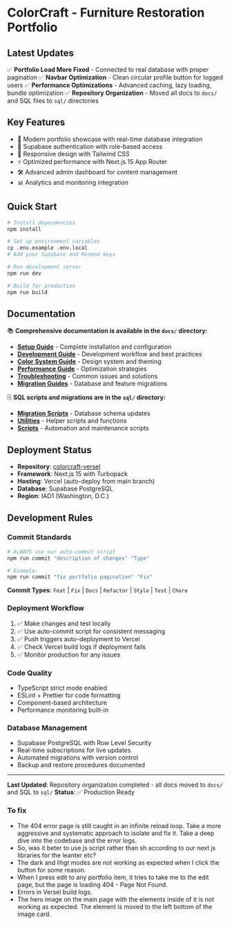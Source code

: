 # ColorCraft - Furniture Restoration Portfolio

## **Latest Updates**

✅ **Portfolio Load More Fixed** - Connected to real database with proper pagination
✅ **Navbar Optimization** - Clean circular profile button for logged users
✅ **Performance Optimizations** - Advanced caching, lazy loading, bundle optimization
✅ **Repository Organization** - Moved all docs to `docs/` and SQL files to `sql/` directories

## **Key Features**

- 🎨 Modern portfolio showcase with real-time database integration
- 🔐 Supabase authentication with role-based access
- 📱 Responsive design with Tailwind CSS
- ⚡ Optimized performance with Next.js 15 App Router
- 🛠️ Advanced admin dashboard for content management
- 📊 Analytics and monitoring integration

## **Quick Start**

```bash
# Install dependencies
npm install

# Set up environment variables
cp .env.example .env.local
# Add your Supabase and Resend keys

# Run development server
npm run dev

# Build for production
npm run build
```

## **Documentation**

📚 **Comprehensive documentation is available in the `docs/` directory:**

- **[Setup Guide](docs/setup/)** - Complete installation and configuration
- **[Development Guide](docs/development/)** - Development workflow and best practices
- **[Color System Guide](docs/colors/)** - Design system and theming
- **[Performance Guide](docs/performance/)** - Optimization strategies
- **[Troubleshooting](docs/troubleshooting/)** - Common issues and solutions
- **[Migration Guides](docs/)** - Database and feature migrations

🗄️ **SQL scripts and migrations are in the `sql/` directory:**

- **[Migration Scripts](sql/migrations/)** - Database schema updates
- **[Utilities](sql/utilities/)** - Helper scripts and functions
- **[Scripts](sql/scripts/)** - Automation and maintenance scripts

## **Deployment Status**

- **Repository**: [colorcraft-versel](https://github.com/organicnz/colorcraft-versel)
- **Framework**: Next.js 15 with Turbopack
- **Hosting**: Vercel (auto-deploy from main branch)
- **Database**: Supabase PostgreSQL
- **Region**: IAD1 (Washington, D.C.)

## **Development Rules**

### **Commit Standards**
```bash
# ALWAYS use our auto-commit script
npm run commit "description of changes" "Type"

# Example:
npm run commit "fix portfolio pagination" "Fix"
```

**Commit Types**: `Feat` | `Fix` | `Docs` | `Refactor` | `Style` | `Test` | `Chore`

### **Deployment Workflow**
1. ✅ Make changes and test locally
2. ✅ Use auto-commit script for consistent messaging  
3. ✅ Push triggers auto-deployment to Vercel
4. ✅ Check Vercel build logs if deployment fails
5. ✅ Monitor production for any issues

### **Code Quality**
- TypeScript strict mode enabled
- ESLint + Prettier for code formatting
- Component-based architecture
- Performance monitoring built-in

### **Database Management**
- Supabase PostgreSQL with Row Level Security
- Real-time subscriptions for live updates
- Automated migrations with version control
- Backup and restore procedures documented

---

**Last Updated**: Repository organization completed - all docs moved to `docs/` and SQL to `sql/`
**Status**: ✅ Production Ready

### To fix
- The 404 error page is still caught in an infinite reload loop. Take a more aggressive and systematic approach to isolate and fix it. Take a deep dive into the codebase and the error logs.
- So, was it beter to use js script rather than sh according to our next js libraries for the leanter etc?
- The dark and lihgt modes are not working as expected when I click the button for some reason.
- When I press edit to any portfolio item, it tries to take me to the edit page, but the page is loading 404 - Page Not Found.
- Errors in Versel build logs.
- The hero image on the main page with the elements inside of it is not working as expected. The element is moved to the left bottom of the image card.